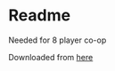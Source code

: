 # Readme

Needed for 8 player co-op

Downloaded from [here](https://forums.alliedmods.net/showpost.php?p=2704023&postcount=103)
